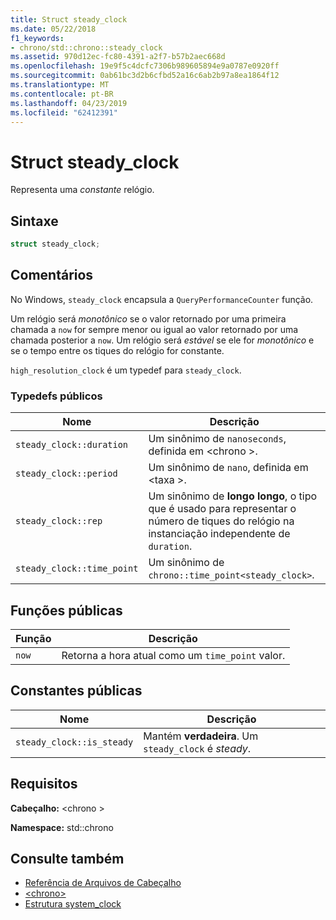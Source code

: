 ```yaml
---
title: Struct steady_clock
ms.date: 05/22/2018
f1_keywords:
- chrono/std::chrono::steady_clock
ms.assetid: 970d12ec-fc80-4391-a2f7-b57b2aec668d
ms.openlocfilehash: 19e9f5c4dcfc7306b989605894e9a0787e0920ff
ms.sourcegitcommit: 0ab61bc3d2b6cfbd52a16c6ab2b97a8ea1864f12
ms.translationtype: MT
ms.contentlocale: pt-BR
ms.lasthandoff: 04/23/2019
ms.locfileid: "62412391"
---
```

# <a name="steadyclock-struct"></a>Struct steady_clock

Representa uma *constante* relógio.

## <a name="syntax"></a>Sintaxe

```cpp
struct steady_clock;
```

## <a name="remarks"></a>Comentários

No Windows, `steady_clock` encapsula a `QueryPerformanceCounter` função.

Um relógio será *monotônico* se o valor retornado por uma primeira chamada a `now` for sempre menor ou igual ao valor retornado por uma chamada posterior a `now`. Um relógio será *estável* se ele for *monotônico* e se o tempo entre os tiques do relógio for constante.

`high_resolution_clock` é um typedef para `steady_clock`.

### <a name="public-typedefs"></a>Typedefs públicos

|Nome|Descrição|
|----------|-----------------|
|`steady_clock::duration`|Um sinônimo de `nanoseconds`, definida em \<chrono >.|
|`steady_clock::period`|Um sinônimo de `nano`, definida em \<taxa >.|
|`steady_clock::rep`|Um sinônimo de **longo** **longo**, o tipo que é usado para representar o número de tiques do relógio na instanciação independente de `duration`.|
|`steady_clock::time_point`|Um sinônimo de `chrono::time_point<steady_clock>`.|

## <a name="public-functions"></a>Funções públicas

|Função|Descrição|
|--------------|-----------------|
|`now`|Retorna a hora atual como um `time_point` valor.|

## <a name="public-constants"></a>Constantes públicas

|Nome|Descrição|
|----------|-----------------|
|`steady_clock::is_steady`|Mantém **verdadeira**. Um `steady_clock` é *steady*.|

## <a name="requirements"></a>Requisitos

**Cabeçalho:** \<chrono >

**Namespace:** std::chrono

## <a name="see-also"></a>Consulte também

- [Referência de Arquivos de Cabeçalho](../standard-library/cpp-standard-library-header-files.md)
- [\<chrono>](../standard-library/chrono.md)
- [Estrutura system_clock](../standard-library/system-clock-structure.md)
